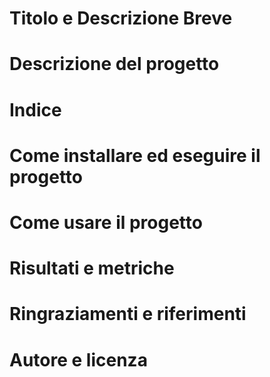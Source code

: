 
# Titolo e Descrizione Breve 


# Descrizione del progetto 


# Indice 


# Come installare ed eseguire il progetto 


# Come usare il progetto 


# Risultati e metriche


# Ringraziamenti e riferimenti 


# Autore e licenza




